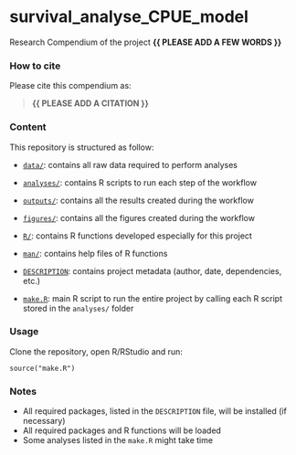 <!-- README.md is generated from README.Rmd. Please edit that file -->

# survival\_analyse\_CPUE\_model

<!-- badges: start -->
<!-- badges: end -->

Research Compendium of the project **{{ PLEASE ADD A FEW WORDS }}**

### How to cite

Please cite this compendium as:

> **{{ PLEASE ADD A CITATION }}**

### Content

This repository is structured as follow:

-   [`data/`](https://github.com/amelie-hst/survival_analyse_CPUE_model/tree/master/data):
    contains all raw data required to perform analyses

-   [`analyses/`](https://github.com/amelie-hst/survival_analyse_CPUE_model/tree/master/analyses/):
    contains R scripts to run each step of the workflow

-   [`outputs/`](https://github.com/amelie-hst/survival_analyse_CPUE_model/tree/master/outputs):
    contains all the results created during the workflow

-   [`figures/`](https://github.com/amelie-hst/survival_analyse_CPUE_model/tree/master/figures):
    contains all the figures created during the workflow

-   [`R/`](https://github.com/amelie-hst/survival_analyse_CPUE_model/tree/master/R):
    contains R functions developed especially for this project

-   [`man/`](https://github.com/amelie-hst/survival_analyse_CPUE_model/tree/master/man):
    contains help files of R functions

-   [`DESCRIPTION`](https://github.com/amelie-hst/survival_analyse_CPUE_model/tree/master/DESCRIPTION):
    contains project metadata (author, date, dependencies, etc.)

-   [`make.R`](https://github.com/amelie-hst/survival_analyse_CPUE_model/tree/master/make.R):
    main R script to run the entire project by calling each R script
    stored in the `analyses/` folder

### Usage

Clone the repository, open R/RStudio and run:

    source("make.R")

### Notes

-   All required packages, listed in the `DESCRIPTION` file, will be
    installed (if necessary)
-   All required packages and R functions will be loaded
-   Some analyses listed in the `make.R` might take time
